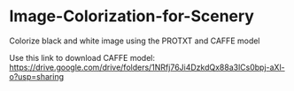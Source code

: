 # Image-Colorization-for-Scenery
Colorize black and white image using the PROTXT and CAFFE model

Use this link to download CAFFE model:
https://drive.google.com/drive/folders/1NRfj76Ji4DzkdQx88a3lCs0bpj-aXl-o?usp=sharing
